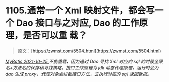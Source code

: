 <!--yml
category: 未分类
date: 0001-01-01 00:00:00
-->

# 1105.通常一个 Xml 映射文件，都会写一个 Dao 接口与之对应, Dao 的工作原理，是否可以重 载？

> 原文：[https://zwmst.com/5504.html](https://zwmst.com/5504.html)

   [ *MyBatis* ](https://zwmst.com/mybatis)*[ <time datetime="2021-10-26T00:02:36+08:00"> 2021-10-25 </time> ](https://zwmst.com/5504.html)  不能重载，因为通过 Dao 寻找 Xml 对应的 sql 的时候全限名+方法名的保存和寻找策略。接口工作原理为 jdk 动态代理原理，运行时会为 dao 生成 proxy，代理对象会拦截接口方法，去执行对应的 sql 返回数据。*